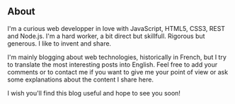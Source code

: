 <!--VarStream
title=About Nicolas Froidure
description=Learn more about this web developper.
shortTitle=About
shortDesc=Learn more about me
keywords.+=about
keywords.+=developer
keywords.+=nodejs
keywords.+=JavaScript
keywords.+=Nicolas
keywords.+=Froidure
lang=en
location=US
-->

## About

I'm a curious web developper in love with JavaScript, HTML5, CSS3, REST and
 Node.js. I'm a hard worker, a bit direct but skillfull. Rigorous but generous.
 I like to invent and share.

I'm mainly blogging about web technologies, historically in French, but I try
 to translate the most interesting posts into English. Feel free to add your
 comments or to contact me if you want to give me your point of view or ask some
 explanations about the content I share here.

I wish you'll find this blog useful and hope to see you soon!
